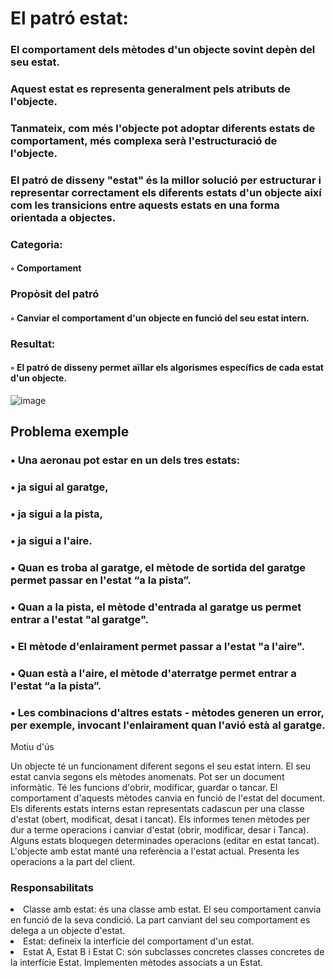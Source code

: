 <h1>El patró estat:</h1>

  <h3>El comportament dels mètodes d'un objecte sovint depèn del seu estat.</h3>
  <h3>Aquest estat es representa generalment pels atributs de l'objecte.</h3>
  <h3>Tanmateix, com més l'objecte pot adoptar diferents estats de comportament, més complexa serà l'estructuració de l'objecte.</h3>
  <h3>El patró de disseny "estat" és la millor solució per estructurar i representar correctament els diferents estats d'un objecte així com les transicions entre aquests estats en una forma orientada a objectes.</h3>

  <h3>Categoria:</h3>
<h4>◦ Comportament</h4>
  <h3>Propòsit del patró</h3>
<h4>◦ Canviar el comportament d'un objecte en funció del seu estat intern.</h4>
  <h3>Resultat:</h3>
<h4>◦ El patró de disseny permet aïllar els algorismes específics de cada estat d'un objecte.</h4>

![image](https://github.com/pounct/deisgn_patterns/assets/53088375/910a7483-e335-4062-bff8-0d600e09ff11)


<h2>Problema exemple</h2>

<h3>• Una aeronau pot estar en un dels tres estats:</h3>
<h3>• ja sigui al garatge,</h3>
<h3>• ja sigui a la pista,</h3>
<h3>• ja sigui a l'aire.</h3>
<h3>• Quan es troba al garatge, el mètode de sortida del garatge permet passar en l'estat “a la pista”.</h3>
<h3>• Quan a la pista, el mètode d'entrada al garatge us permet entrar a l'estat "al garatge".</h3>
<h3>• El mètode d'enlairament permet passar a l'estat "a l'aire".</h3>
<h3>• Quan està a l'aire, el mètode d'aterratge permet entrar a l'estat “a la pista”.</h3>
<h3>• Les combinacions d'altres estats - mètodes generen un error, per exemple, invocant l'enlairament quan l'avió està al garatge.</h3>

<p>
  Motiu d'ús

  Un objecte té un funcionament diferent segons el seu estat intern.
El seu estat canvia segons els mètodes anomenats.
Pot ser un document informàtic.
Té les funcions d'obrir, modificar, guardar o tancar.
El comportament d'aquests mètodes canvia en funció de l'estat del document.
Els diferents estats interns estan representats cadascun per una classe d'estat (obert, modificat, desat i tancat).
Els informes tenen mètodes per dur a terme operacions i canviar d'estat (obrir, modificar, desar i
Tanca).
Alguns estats bloquegen determinades operacions (editar en
estat tancat).
L'objecte amb estat manté una referència a l'estat actual.
Presenta les operacions a la part del client.
</p>
<h3>Responsabilitats</h3>
  <li>Classe amb estat: és una classe amb estat. El seu comportament canvia en funció de la seva condició. La part canviant del seu comportament es delega a un objecte d'estat.</li>
  <li>Estat: defineix la interfície del comportament d'un estat.</li>
  <li>Estat A, Estat B i Estat C: són subclasses concretes classes concretes de la interfície Estat. Implementen mètodes associats a un Estat.</li>
